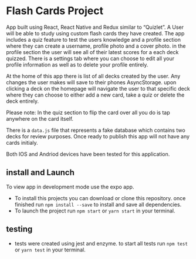 # Flash Cards Project

App built using React, React Native and Redux similar to “Quizlet”. A User will be able to study using custom flash cards they have created. The app includes a quiz feature to test the users knowledge and a profile section where they can create a username, profile photo and a cover photo. in the profile section the user will see all of their latest scores for a each deck quizzed. There is a settings tab where you can choose to edit all your profile information as well as to delete your profile entirely.

At the home of this app there is list of all decks created by the user. Any changes the user makes will save to their phones AsyncStorage. upon clicking a deck on the homepage will navigate the user to that specific deck where they can choose to either add a new card, take a quiz or delete the deck entirely.

Please note: In the quiz section to flip the card over all you do is tap anywhere on the card itself.

There is a `data.js` file that represents a fake database which contains two decks for review purposes. Once ready to publish this app will not have any cards initialy.

Both IOS and Andriod devices have been tested for this application.

## install and Launch

To view app in development mode use the expo app.

* To install this projects you can download or clone this repository. once finished run `npm install --save` to install and save all dependencies.
* To launch the project run `npm start` or `yarn start` in your terminal.

## testing

* tests were created using jest and enzyme. to start all tests run `npm test` or `yarn test` in your terminal.